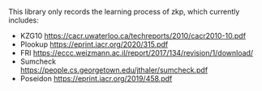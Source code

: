 This library only records the learning process of zkp, which currently includes:
 - KZG10
        https://cacr.uwaterloo.ca/techreports/2010/cacr2010-10.pdf
 - Plookup 
        https://eprint.iacr.org/2020/315.pdf
 - FRI
        https://eccc.weizmann.ac.il/report/2017/134/revision/1/download/
 - Sumcheck  
        https://people.cs.georgetown.edu/jthaler/sumcheck.pdf 
 - Poseidon
        https://eprint.iacr.org/2019/458.pdf